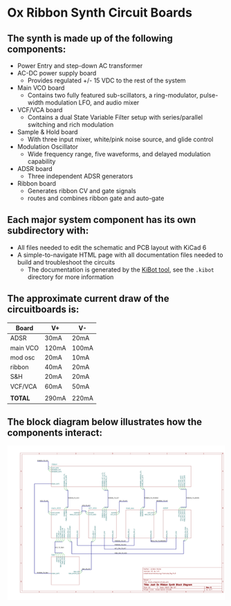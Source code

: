 # Ox Ribbon Synth Circuit Boards

## The synth is made up of the following components:
- Power Entry and step-down AC transformer
- AC-DC power supply board
    - Provides regulated +/- 15 VDC to the rest of the system
- Main VCO board
    - Contains two fully featured sub-scillators, a ring-modulator, pulse-width modulation LFO, and audio mixer
- VCF/VCA board
    - Contains a dual State Variable Filter setup with series/parallel switching and rich modulation
- Sample & Hold board
    - With three input mixer, white/pink noise source, and glide control
- Modulation Oscillator
    - Wide frequency range, five waveforms, and delayed modulation capability
- ADSR board
    - Three independent ADSR generators
- Ribbon board
    - Generates ribbon CV and gate signals
    - routes and combines ribbon gate and auto-gate

## Each major system component has its own subdirectory with:
- All files needed to edit the schematic and PCB layout with KiCad 6
- A simple-to-navigate HTML page with all documentation files needed to build and troubleshoot the circuits
    - The documentation is generated by the [KiBot tool](https://github.com/INTI-CMNB/KiBot), see the `.kibot` directory for more information

## The approximate current draw of the circuitboards is:

| Board     | V+    | V-    |
| --------- | ----- | ----- |
| ADSR      | 30mA  | 20mA  |
| main VCO  | 120mA | 100mA |
| mod osc   | 20mA  | 10mA  |
| ribbon    | 40mA  | 20mA  |
| S&H       | 20mA  | 20mA  |
| VCF/VCA   | 60mA  | 50mA  |
|           |       |       |
| **TOTAL** | 290mA | 220mA |

## The block diagram below illustrates how the components interact:
![](block_diagram.png)
